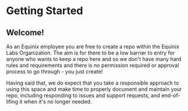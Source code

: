 # Getting Started

## Welcome!

As an Equinix employee you are free to create a repo within the Equinix Labs Organization. The aim is for there to be a low barrier to entry for anyone who wants to keep a repo here and so we don't have many hard rules and requirements and there is no permission required or approval process to go through - you just create!

Having said that, we do expect that you take a responsible approach to using this space and make time to properly document and maintain your repo, including responding to issues and support requests, and end-of-lifing it when it's no longer needed.
